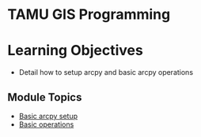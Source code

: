 # TAMU GIS Programming
# Learning Objectives
- Detail how to setup arcpy and basic arcpy operations
## Module Topics
- [Basic arcpy setup](16__1.md)
- [Basic operations](16__2.md)




